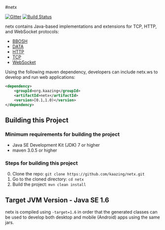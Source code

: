 #netx

[![Gitter](https://badges.gitter.im/Join%20Chat.svg)](https://gitter.im/kaazing/netx?utm_source=badge&utm_medium=badge&utm_campaign=pr-badge&utm_content=badge)
[![Build Status][build-status-image]][build-status]

[build-status-image]: https://travis-ci.org/kaazing/netx.svg?branch=develop
[build-status]: https://travis-ci.org/kaazing/netx

netx contains Java-based implementations and extensions for TCP, HTTP, and WebSocket protocols:

* [BBOSH](bbosh/README.md)
* [DATA](data/README.md)
* [HTTP](http/README.md)
* [TCP](tcp/README.md)
* [WebSocket](ws/README.md)

Using the following maven dependency, developers can include netx.ws to develop and run web applications:

```xml
<dependency>
    <groupId>org.kaazing</groupId>
    <artifactId>netx</artifactId>
    <version>[0.1,1.0)</version>
</dependency>
```

## Building this Project

### Minimum requirements for building the project

* Java SE Development Kit (JDK) 7 or higher
* maven 3.0.5 or higher

### Steps for building this project

0. Clone the repo: ```git clone https://github.com/kaazing/netx.git```
0. Go to the cloned directory: ```cd netx```
0. Build the project: ```mvn clean install```

## Target JVM Version - Java SE 1.6

netx is compiled using `-target=1.6` in order that the generated classes can be used to develop both desktop and
mobile (Android) apps using the same jars.

